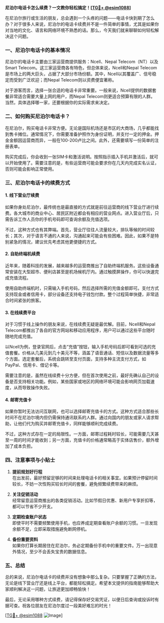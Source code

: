 **尼泊尔电话卡怎么续费？一文教你轻松搞定！[[TG💪+ @esim1088](https://t.me/s/esim1088)]**

在尼泊尔旅行或生活的朋友，总会遇到一个头疼的问题——电话卡快到期了怎么办？对于很多人来说，尼泊尔的电话卡续费并不是一件简单的事情，尤其是如果你对当地的文化、语言和网络环境不熟悉的话。那么，今天我们就来聊聊如何轻松解决这个问题。

### 一、尼泊尔电话卡的基本情况

尼泊尔的电话卡主要由三家运营商提供服务：Ncell、Nepal Telecom（NT）以及Smart Telecom。这三家运营商各有特色，但总体来说，Ncell和Nepal Telecom是市场上的两大巨头，占据了大部分市场份额。其中，Ncell以其覆盖广、信号稳定而受到广泛欢迎；而Nepal Telecom则以资费便宜著称。

对于游客而言，选择一张合适的电话卡非常重要。一般来说，Ncell提供的数据套餐非常适合需要大量上网的用户，而Nepal Telecom则更适合预算有限的人群。当然，具体选择哪一家，还要根据你的实际需求来决定。

### 二、如何购买尼泊尔电话卡？

在尼泊尔，购买电话卡非常方便。无论是国际机场还是市区的大商场，几乎都能找到售卡摊位。通常情况下，你需要准备护照作为身份证明，并支付一定的押金。押金金额因运营商而异，一般在100-200卢比之间。此外，还需要填写一份简单的注册表单。

购买完成后，你会收到一张SIM卡和激活说明。按照指示插入手机并激活后，就可以开始使用了。需要注意的是，有些运营商可能会要求你在几天内完成实名认证，否则可能会影响正常使用。

### 三、尼泊尔电话卡的续费方式

#### 1. 线下营业厅续费

如果你身处尼泊尔，最传统也是最直接的方式就是前往运营商的线下营业厅进行续费。各大城市的商业中心、居民区附近都会有相应的营业网点。进入营业厅后，只需告诉工作人员你的手机号码即可查询余额及充值选项。

不过，这种方式也有其弊端。首先，营业厅往往人流量较大，排队等候的时间较长；其次，对于语言不通的人来说，沟通起来可能会有些困难。因此，如果不是特别紧急的情况，建议优先考虑其他更便捷的方式。

#### 2. 自助终端机续费

近年来，随着科技的发展，越来越多的运营商推出了自助终端机服务。这些设备通常安装在大型超市、便利店甚至是机场候机厅内。通过触摸屏操作，你可以快速完成充值流程。

使用自助终端机时，只需输入手机号码，然后选择所需的充值金额即可。支付方式支持现金或者信用卡，部分设备还支持电子钱包付款。整个过程简单快捷，非常适合时间紧张的旅客。

#### 3. 在线续费平台

对于习惯于线上操作的朋友来说，在线续费无疑是最优解。目前，Ncell和Nepal Telecom都推出了各自的官方网站和移动应用程序，用户可以通过这些平台随时随地完成充值。

以Ncell为例，登录官网后，点击“充值”按钮，输入手机号码后即可看到可选的充值套餐。价格从几美元到几十美元不等，涵盖了语音通话、短信以及数据流量等多个方面。选定套餐后，系统会跳转至支付页面，支持多种主流支付方式，如PayPal、信用卡、借记卡等。

需要注意的是，虽然在线续费十分方便，但在首次使用之前，最好先确认自己的设备是否支持相关功能。例如，某些国家或地区的网络环境可能会影响网页加载速度，从而导致操作失败。

#### 4. 邮寄充值卡

如果你暂时无法访问互联网，也可以选择邮寄充值卡的方式。这种方式适合那些长时间不在尼泊尔境内但仍需保持通讯联系的人群。通过向国内的朋友或家人请求帮助，让他们代为购买并邮寄充值卡，同样能够顺利完成续费。

不过，这种方式存在一定的局限性。一方面，邮寄过程耗时较长，可能需要几天甚至一周的时间才能收到；另一方面，充值卡的价格通常略高于实体店售价，额外增加了成本负担。

### 四、注意事项与小贴士

1. **提前规划好行程**  
   在出发前，最好预留足够的时间来处理电话卡的相关事宜。如果预计停留时间较长，不妨一次性购买较长时间的套餐，避免频繁续费带来的麻烦。

2. **关注促销活动**  
   经常留意运营商推出的各类促销活动。比如节假日优惠、新用户专享折扣等，都可以节省不少开支。

3. **定期检查账户状态**  
   即使平时不需要频繁使用手机，也应养成定期查看账户余额的习惯。一旦发现余额不足，立即采取措施避免断网停机。

4. **备份重要资料**  
   如果你打算长期居住在尼泊尔，务必定期备份手机中的重要文件。万一出现意外情况，至少不会丢失宝贵的数据信息。

### 五、总结

总的来说，尼泊尔电话卡的续费并没有想象中那么复杂。只要掌握了正确的方法，无论是线下营业厅还是线上平台，都能轻松搞定。希望本文提供的指南能够帮助大家顺利解决这一问题，让旅途更加顺畅愉快！

最后，无论采用哪种方式续费，请记得保存好交易凭证，以便日后查询或投诉时有据可查。祝各位朋友在尼泊尔度过一段美好难忘的时光！

[[TG💪+ @esim1088](https://t.me/s/esim1088) ![Image](https://i.postimg.cc/4NQfJmqS/Snipaste-2025-05-13-00-14-12.png)]